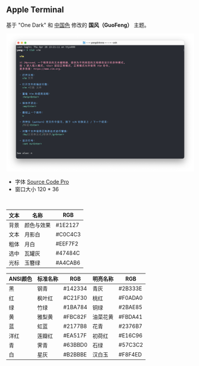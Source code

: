## Apple Terminal

基于 "One Dark" 和 [中国色](http://zhongguose.com) 修改的 **国风（GuoFeng）** 主题。

![](https://github.com/ykqmain/Config/blob/master/Terminal/Terminal.png)

* 字体 [Source Code Pro](https://github.com/adobe-fonts/source-code-pro)
* 窗口大小 120 * 36

<br>

| 文本  |    名称   |    RGB   |
| ----  |   ----   |   ----   |
| 背景  | 颜色与效果 |  #1E2127 |
| 文本  |   月影白   | #C0C4C3 |
| 粗体  |   月白     | #EEF7F2 |
| 选中  |   瓦罐灰   | #47484C |
| 光标  |   玉簪绿   | #A4CAB6 |


| ANSI颜色 | 标准名称 |   RGB   | 明亮名称  |   RGB    |
|  ----   |  ----   |   ----   |  ----    |   ----   |
|   黑    |   钢青   | #142334  |  青灰    | #2B333E  |
|   红    |   枫叶红 | #C21F30  |  桃红    | #F0ADA0  |
|   绿    |   竹绿   | #1BA784  |  铜绿    | #2BAE85  |
|   黄    |   雅梨黄 | #FBC82F  |  油菜花黄 | #FBDA41  |
|   蓝    |   虹蓝   | #2177B8  |  花青    | #2376B7  |
|   洋红  |   莲瓣红 | #EA517F  |  初荷红  |  #E16C96 |
|   青    |   霁青   | #63BBD0  |  石绿    | #57C3C2  |
|   白    |   星灰   | #B2BBBE  |  汉白玉  |  #F8F4ED |

<br>

